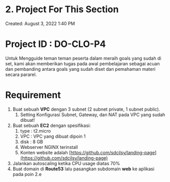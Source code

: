 # 2. Project For This Section

Created: August 3, 2022 1:40 PM

# Project ID : DO-CLO-P4

Untuk Mengguide teman teman peserta dalam meraih goals yang sudah di set, kami akan memberikan tugas pada awal pembelajaran sebagai acuan dan pembanding antara goals yang sudah diset dan pemahaman materi secara pararel.

# Requirement

1. Buat sebuah **VPC** dengan 3 subnet (2 subnet private, 1 subnet public). 
    1. Setting Konfigurasi Subnet, Gateway, dan NAT pada VPC yang sudah dibuat!
2. Buat sebuah **EC2** dengan spesifikasi:
    1. type : t2.micro
    2. VPC : VPC yang dibuat dipoin 1
    3. disk : 8 GB
    4. Webserver NGINX terinstall
    5. Konten website adalah [https://github.com/sdcilsy/landing-page](https://github.com/sdcilsy/landing-page)
3. Jalankan autoscaling ketika CPU usage diatas 70%
4. Buat domain di **Route53** lalu pasangkan subdomain **web** ke aplikasi pada poin 2.e
